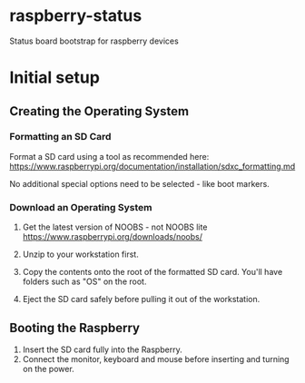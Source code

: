 # raspberry-status
Status board bootstrap for raspberry devices

# Initial setup
## Creating the Operating System
### Formatting an SD Card
Format a SD card using a tool as recommended here:
https://www.raspberrypi.org/documentation/installation/sdxc_formatting.md

No additional special options need to be selected - like boot markers.

### Download an Operating System
1. Get the latest version of NOOBS - not NOOBS lite
https://www.raspberrypi.org/downloads/noobs/

2. Unzip to your workstation first.
3. Copy the contents onto the root of the formatted SD card. You'll have folders such as "OS" on the root.
4. Eject the SD card safely before pulling it out of the workstation.

## Booting the Raspberry
1. Insert the SD card fully into the Raspberry.
2. Connect the monitor, keyboard and mouse before inserting and turning on the power.

